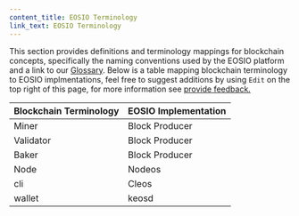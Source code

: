 ```yaml
---
content_title: EOSIO Terminology
link_text: EOSIO Terminology
---
```


This section provides definitions and terminology mappings for blockchain concepts, specifically the naming conventions used by the EOSIO platform and a link to our [Glossary](../../glossary). Below is a table mapping blockchain terminology to EOSIO implmentations, feel free to suggest additions by using `Edit` on the top right of this page, for more information see [provide feedback.](../../50_provide-feedback)  

| Blockchain Terminology	| 	EOSIO Implementation	 |
| :---				|:---			 |
| Miner				| Block Producer |
| Validator			| Block Producer |
| Baker				| Block Producer |
| Node				| Nodeos		 |
| cli				| Cleos			 |
| wallet			| keosd			 |

